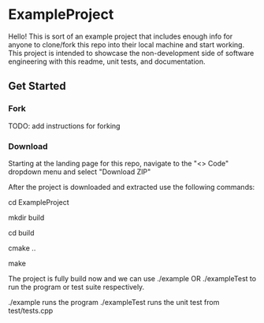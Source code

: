 # ExampleProject

Hello! This is sort of an example project that includes enough info for anyone to clone/fork this repo into their local machine and start working. This project is intended to showcase the non-development side of software engineering with this readme, unit tests, and documentation.

## Get Started

### Fork

TODO: add instructions for forking

### Download

Starting at the landing page for this repo, navigate to the "<> Code" dropdown menu and select "Download ZIP"

After the project is downloaded and extracted use the following commands:

cd ExampleProject

mkdir build

cd build

cmake ..

make

The project is fully build now and we can use ./example OR ./exampleTest to run the program or test suite respectively.

./example runs the program
./exampleTest runs the unit test from test/tests.cpp
